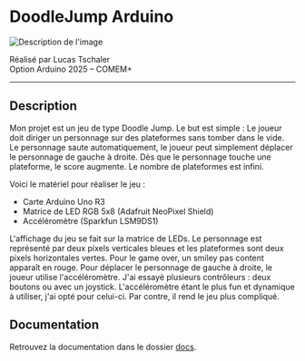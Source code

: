 # DoodleJump Arduino

![Description de l'image](/docs/assets/photo-de-mon-projet.png)

Réalisé par Lucas Tschaler  
Option Arduino 2025 – COMEM+

---

## Description

Mon projet est un jeu de type Doodle Jump. Le but est simple :
Le joueur doit diriger un personnage sur des plateformes sans tomber dans le vide. Le personnage saute automatiquement, le joueur peut simplement déplacer le personnage de gauche à droite. Dès que le personnage touche une plateforme, le score augmente. Le nombre de plateformes est infini.

Voici le matériel pour réaliser le jeu :

- Carte Arduino Uno R3
- Matrice de LED RGB 5x8 (Adafruit NeoPixel Shield)
- Accéléromètre (Sparkfun LSM9DS1)

L'affichage du jeu se fait sur la matrice de LEDs. Le personnage est représenté par deux pixels verticales bleues et les plateformes sont deux pixels horizontales vertes. Pour le game over, un smiley pas content apparaît en rouge.
Pour déplacer le personnage de gauche à droite, le joueur utilise l'accéléromètre.
J'ai essayé plusieurs contrôleurs : deux boutons ou avec un joystick. L'accéléromètre étant le plus fun et dynamique à utiliser, j'ai opté pour celui-ci. Par contre, il rend le jeu plus compliqué.

## Documentation

Retrouvez la documentation dans le dossier [docs](docs/).

